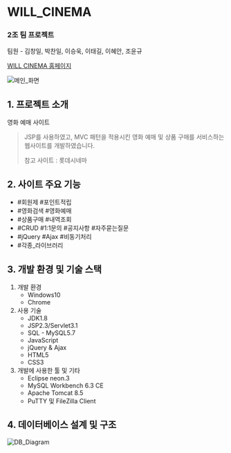 <h1>WILL_CINEMA</h1>
<h3>2조 팀 프로젝트</h3>
<p>팀원 - 김창일, 박찬일, 이승욱, 이태길, 이혜안, 조윤규</p>
<p><a href="http://itwillbs12.cafe24.com">WILL CINEMA 홈페이지</a></p>

<p>
  <img src="https://user-images.githubusercontent.com/55972804/70032008-e3b6da80-15ef-11ea-92ac-82d990c042bb.png" alt="메인_화면">
</p>

<h2>1. 프로젝트 소개</h2>
<p>영화 예매 사이트</p>
<blockquote>
  <p>JSP를 사용하였고, MVC 패턴을 적용시킨 영화 예매 및 상품 구매를 서비스하는 웹사이트를 개발하였습니다.</p>
  <p>참고 사이트 : 롯데시네마 </p>
</blockquote>

<h2>2. 사이트 주요 기능</h2>
<ul>
  <li>#회원제 #포인트적립</li>
  <li>#영화검색 #영화예매</li>
  <li>#상품구매 #내역조회</li>
  <li>#CRUD #1:1문의 #공지사항 #자주묻는질문</li>
  <li>#jQuery #Ajax #비동기처리</li>
  <li>#각종_라이브러리</li>
</ul>

<h2>3. 개발 환경 및 기술 스택</h2>
<ol>
  <li>
    개발 환경
    <ul>
      <li>Windows10</li>
      <li>Chrome</li>
    </ul>
  </li>
  <li>
    사용 기술
    <ul>  
      <li>JDK1.8</li>
      <li>JSP2.3/Servlet3.1</li>
      <li>SQL - MySQL5.7</li>
      <li>JavaScript</li>
      <li>jQuery & Ajax</li>
      <li>HTML5</li>
      <li>CSS3</li>
    </ul>
  </li>
  <li>
    개발에 사용한 툴 및 기타
    <ul>
      <li>Eclipse neon.3</li>
      <li>MySQL Workbench 6.3 CE</li>
      <li>Apache Tomcat 8.5</li>
      <li>PuTTY 및 FileZilla Client</li>
    </ul>
  </li>
</ol>

<h2>4. 데이터베이스 설계 및 구조</h2>
<img alt="DB_Diagram" src="https://user-images.githubusercontent.com/55972804/70036126-7c9d2400-15f7-11ea-9cdb-a05df42b24e7.png">
